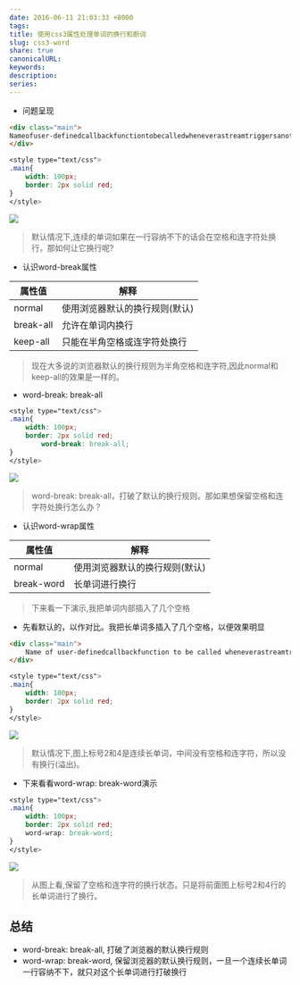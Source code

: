 ```yaml
---  
date: 2016-06-11 21:03:33 +8000  
tags:   
title: 使用css3属性处理单词的换行和断词  
slug: css3-word  
share: true  
canonicalURL:   
keywords:   
description:   
series:   
---  
```

  
* 问题呈现  
  
```html  
<div class="main">  
Nameofuser-definedcallbackfunctiontobecalledwheneverastreamtriggersanotification.   
</div>  
```  
  
```css  
<style type="text/css">  
.main{  
	width: 100px;  
	border: 2px solid red;  
}  
</style>  
```  
![](/images/20231208091256.webp)  
  
> 默认情况下,连续的单词如果在一行容纳不下的话会在空格和连字符处换行，那如何让它换行呢?  
  
* 认识word-break属性  
  
|属性值|解释|  
|----|-----|  
|normal|使用浏览器默认的换行规则(默认)|  
|break-all|允许在单词内换行|  
|keep-all|只能在半角空格或连字符处换行|  
  
> 现在大多说的浏览器默认的换行规则为半角空格和连字符,因此normal和keep-all的效果是一样的。  
  
* word-break: break-all  
  
```css  
<style type="text/css">  
.main{  
	width: 100px;  
	border: 2px solid red;  
        word-break: break-all;  
}  
</style>  
```  
  
![](/images/20231208091266.webp)  
  
>  word-break: break-all，打破了默认的换行规则。那如果想保留空格和连字符处换行怎么办？  
  
* 认识word-wrap属性  
  
|属性值|解释|  
|------|-------|  
|normal|使用浏览器默认的换行规则(默认)|  
|break-word|长单词进行换行|  
  
> 下来看一下演示,我把单词内部插入了几个空格  
  
  
* 先看默认的，以作对比。我把长单词多插入了几个空格，以便效果明显  
  
```html  
<div class="main">  
	Name of user-definedcallbackfunction to be called wheneverastreamtriggersanotification.   
</div>  
```  
  
```css  
<style type="text/css">  
.main{  
	width: 100px;  
	border: 2px solid red;  
}  
</style>  
```  
  
![](/images/20231208091273.webp)  
  
> 默认情况下,图上标号2和4是连续长单词，中间没有空格和连字符，所以没有换行(溢出)。  
  
* 下来看看word-wrap: break-word演示  
  
```css  
<style type="text/css">  
.main{  
	width: 100px;  
	border: 2px solid red;  
    word-wrap: break-word;  
}  
</style>  
```  
  
![](/images/20231208091277.webp)  
  
> 从图上看,保留了空格和连字符的换行状态。只是将前面图上标号2和4行的长单词进行了换行。  
  
## 总结  
  
* word-break: break-all, 打破了浏览器的默认换行规则  
* word-wrap: break-word, 保留浏览器的默认换行规则，一旦一个连续长单词一行容纳不下，就只对这个长单词进行打破换行